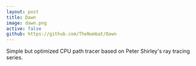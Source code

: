 ```yaml
---
layout: post
title: Dawn
image: dawn.png
active: false
github: https://github.com/TheNumbat/Dawn
---
```


Simple but optimized CPU path tracer based on Peter Shirley's ray tracing series.

<!--end_excerpt-->
